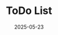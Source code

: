---
title: "ToDo List"
date: "2025-05-23"
category: [projects, showcase]
tag: [mobile, android, kotlin]
description: A simple to-do list for Android.
pin: true
---